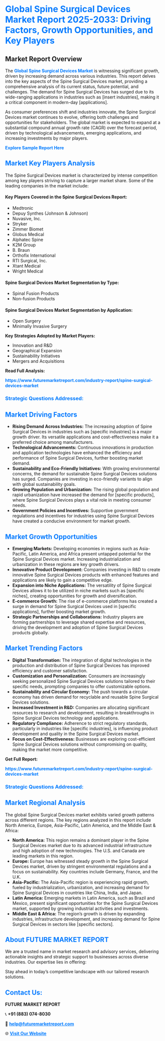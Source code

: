 <h1 style="color: #007BFF;">Global Spine Surgical Devices Market Report 2025-2033: Driving Factors, Growth Opportunities, and Key Players</h1>

<section id="overview">
<h2>Market Report Overview</h2>
<p>The <a href="https://www.futuremarketreport.com/industry-report/spine-surgical-devices-market" style="color: #007BFF; text-decoration: none;"><strong>Global Spine Surgical Devices Market</strong></a> is witnessing significant growth, driven by increasing demand across various industries. This report delves into the key aspects of the Spine Surgical Devices market, providing a comprehensive analysis of its current status, future potential, and challenges. The demand for Spine Surgical Devices has surged due to its wide-ranging applications in industries such as [insert industries], making it a critical component in modern-day [applications].</p>
<p>As consumer preferences shift and industries innovate, the Spine Surgical Devices market continues to evolve, offering both challenges and opportunities for stakeholders. The global market is expected to expand at a substantial compound annual growth rate (CAGR) over the forecast period, driven by technological advancements, emerging applications, and increasing investments by major players.</p>
</section>

<section id="overview">
<p><a href="https://www.futuremarketreport.com/request-sample/reportId=41633" style="color: #007BFF; text-decoration: none;"><strong>Explore Sample Report Here</strong></a></p>
</section>

<section id="key-players">
<h2 style="color: #007BFF;">Market Key Players Analysis</h2>
<p>The Spine Surgical Devices market is characterized by intense competition among key players striving to capture a larger market share. Some of the leading companies in the market include:</p>
<h4>Key Players Covered in the Spine Surgical Devices Report:</h4>
<ul><li>Medtronic</li><li>Depuy Synthes (Johnson &amp; Johnson)</li><li>Nuvasive, Inc.</li><li>Stryker</li><li>Zimmer Biomet</li><li>Globus Medical</li><li>Alphatec Spine</li><li>K2M Group</li><li>B. Braun</li><li>Orthofix International</li><li>RTI Surgical, Inc.</li><li>Xtant Medical</li><li>Wright Medical</li></ul>
<h4>Spine Surgical Devices Market Segmentation by Type:</h4>
<ul><li>Spinal Fusion Products</li><li>Non-fusion Products</li></ul>

<h4>Spine Surgical Devices Market Segmentation by Application:</h4>
<ul><li>Open Surgery</li><li>Minimally Invasive Surgery</li></ul>
<p><strong>Key Strategies Adopted by Market Players:</strong></p>
<ul>
<li>Innovation and R&D</li>
<li>Geographical Expansion</li>
<li>Sustainability Initiatives</li>
<li>Mergers and Acquisitions</li>
</ul>
</section>

<section>
<p><strong>Read Full Analysis: </strong></p><a href="https://www.futuremarketreport.com/industry-report/spine-surgical-devices-market" style="color: #007BFF; text-decoration: none;"><strong>https://www.futuremarketreport.com/industry-report/spine-surgical-devices-market</strong></a>
<h3 style="color: #007BFF;">Strategic Questions Addressed:</h3>
</section>

<section id="driving-factors">
<h2 style="color: #007BFF;">Market Driving Factors</h2>
<ul>
<li><strong>Rising Demand Across Industries:</strong> The increasing adoption of Spine Surgical Devices in industries such as [specific industries] is a major growth driver. Its versatile applications and cost-effectiveness make it a preferred choice among manufacturers.</li>
<li><strong>Technological Advancements:</strong> Continuous innovations in production and application technologies have enhanced the efficiency and performance of Spine Surgical Devices, further boosting market demand.</li>
<li><strong>Sustainability and Eco-Friendly Initiatives:</strong> With growing environmental concerns, the demand for sustainable Spine Surgical Devices solutions has surged. Companies are investing in eco-friendly variants to align with global sustainability goals.</li>
<li><strong>Growing Population and Urbanization:</strong> The rising global population and rapid urbanization have increased the demand for [specific products], where Spine Surgical Devices plays a vital role in meeting consumer needs.</li>
<li><strong>Government Policies and Incentives:</strong> Supportive government regulations and incentives for industries using Spine Surgical Devices have created a conducive environment for market growth.</li>
</ul>
</section>

<section id="growth-opportunities">
<h2 style="color: #007BFF;">Market Growth Opportunities</h2>
<ul>
<li><strong>Emerging Markets:</strong> Developing economies in regions such as Asia-Pacific, Latin America, and Africa present untapped potential for the Spine Surgical Devices market. Increasing industrialization and urbanization in these regions are key growth drivers.</li>
<li><strong>Innovative Product Development:</strong> Companies investing in R&D to create innovative Spine Surgical Devices products with enhanced features and applications are likely to gain a competitive edge.</li>
<li><strong>Expansion into Niche Applications:</strong> The versatility of Spine Surgical Devices allows it to be utilized in niche markets such as [specific niches], creating opportunities for growth and diversification.</li>
<li><strong>E-commerce Growth:</strong> The rise of e-commerce platforms has created a surge in demand for Spine Surgical Devices used in [specific applications], further boosting market growth.</li>
<li><strong>Strategic Partnerships and Collaborations:</strong> Industry players are forming partnerships to leverage shared expertise and resources, driving the development and adoption of Spine Surgical Devices products globally.</li>
</ul>
</section>

<section id="trending-factors">
<h2 style="color: #007BFF;">Market Trending Factors</h2>
<ul>
<li><strong>Digital Transformation:</strong> The integration of digital technologies in the production and distribution of Spine Surgical Devices has improved efficiency and customer satisfaction.</li>
<li><strong>Customization and Personalization:</strong> Consumers are increasingly seeking personalized Spine Surgical Devices solutions tailored to their specific needs, prompting companies to offer customizable options.</li>
<li><strong>Sustainability and Circular Economy:</strong> The push towards a circular economy has driven demand for recyclable and reusable Spine Surgical Devices solutions.</li>
<li><strong>Increased Investment in R&D:</strong> Companies are allocating significant resources to research and development, resulting in breakthroughs in Spine Surgical Devices technology and applications.</li>
<li><strong>Regulatory Compliance:</strong> Adherence to strict regulatory standards, particularly in industries like [specific industries], is influencing product development and quality in the Spine Surgical Devices market.</li>
<li><strong>Focus on Cost-Effectiveness:</strong> Businesses are exploring cost-efficient Spine Surgical Devices solutions without compromising on quality, making the market more competitive.</li>
</ul>
</section>

<section>
<p><strong>Get Full Report: </strong></p><a href="https://www.futuremarketreport.com/industry-report/spine-surgical-devices-market" style="color: #007BFF; text-decoration: none;"><strong>https://www.futuremarketreport.com/industry-report/spine-surgical-devices-market</strong></a>
<h3 style="color: #007BFF;">Strategic Questions Addressed:</h3>
</section>


<section id="regional-analysis">
<h2 style="color: #007BFF;">Market Regional Analysis</h2>
<p>The global Spine Surgical Devices market exhibits varied growth patterns across different regions. The key regions analyzed in this report include North America, Europe, Asia-Pacific, Latin America, and the Middle East & Africa:</p>
<ul>
<li><strong>North America:</strong> This region remains a dominant player in the Spine Surgical Devices market due to its advanced industrial infrastructure and high adoption of new technologies. The U.S. and Canada are leading markets in this region.</li>
<li><strong>Europe:</strong> Europe has witnessed steady growth in the Spine Surgical Devices market, driven by stringent environmental regulations and a focus on sustainability. Key countries include Germany, France, and the U.K.</li>
<li><strong>Asia-Pacific:</strong> The Asia-Pacific region is experiencing rapid growth, fueled by industrialization, urbanization, and increasing demand for Spine Surgical Devices in countries like China, India, and Japan.</li>
<li><strong>Latin America:</strong> Emerging markets in Latin America, such as Brazil and Mexico, present significant opportunities for the Spine Surgical Devices market, supported by growing industrial activities and investments.</li>
<li><strong>Middle East & Africa:</strong> The region’s growth is driven by expanding industries, infrastructure development, and increasing demand for Spine Surgical Devices in sectors like [specific sectors].</li>
</ul>
</section>

<footer>
<h2 style="color: #007BFF;">About FUTURE MARKET REPORT</h2>
<p>We are a trusted name in market research and advisory services, delivering actionable insights and strategic support to businesses across diverse industries. Our expertise lies in offering:</p>

<p>Stay ahead in today’s competitive landscape with our tailored research solutions.</p>

<h2 style="color: #007BFF;">Contact Us:</h2>
<p><strong>FUTURE MARKET REPORT</strong></p>
<p>📞 <strong>+91 (883) 074-8030</strong></p>
<p>📧 <strong><a href="mailto:help@futuremarketreport.com" style="color: #007BFF;">help@futuremarketreport.com</a></strong></p>
<p>🌐 <strong><a href="https://www.futuremarketreport.com/" style="color: #007BFF;">Visit Our Website</a></strong></p>
</footer>